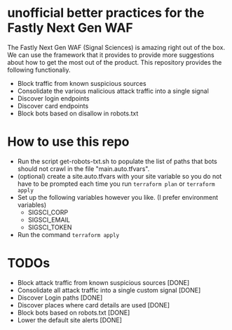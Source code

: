 # unofficial better practices for the Fastly Next Gen WAF
The Fastly Next Gen WAF (Signal Sciences) is amazing right out of the box. We can use the framework that it provides to provide more suggestions about how to get the most out of the product. This repository provides the following functionaliy.

* Block traffic from known suspicious sources
* Consolidate the various malicious attack traffic into a single signal
* Discover login endpoints
* Discover card endpoints
* Block bots based on disallow in robots.txt

# How to use this repo
* Run the script get-robots-txt.sh to populate the list of paths that bots should not crawl in the file "main.auto.tfvars".
* (optional) create a site.auto.tfvars with your site variable so you do not have to be prompted each time you run `terraform plan` or `terraform apply`
* Set up the following variables however you like. (I prefer environment variables)  
    * SIGSCI_CORP
    * SIGSCI_EMAIL
    * SIGSCI_TOKEN
* Run the command `terraform apply`


# TODOs

* Block attack traffic from known suspicious sources [DONE]
* Consolidate all attack traffic into a single custom signal [DONE]
* Discover Login paths [DONE]
* Discover places where card details are used [DONE]
* Block bots based on robots.txt [DONE]
* Lower the default site alerts [DONE]

